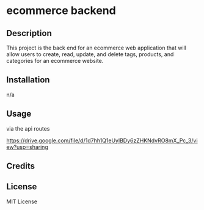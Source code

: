 # ecommerce backend

## Description
This project is the back end for an ecommerce web application that will allow users to create, read, update, and delete tags, products, and categories for an ecommerce website.

## Installation
n/a

## Usage
via the api routes

https://drive.google.com/file/d/1d7hh1Q1eUylBDy6zZHKNdvRO8mX_Pc_3/view?usp=sharing

## Credits


## License
MIT License